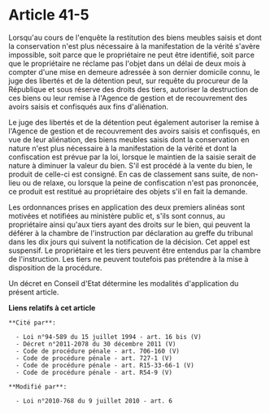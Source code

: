 # Article 41-5

Lorsqu'au cours de l'enquête la restitution des biens meubles saisis et dont la conservation n'est plus nécessaire à la
manifestation de la vérité s'avère impossible, soit parce que le propriétaire ne peut être identifié, soit parce que le
propriétaire ne réclame pas l'objet dans un délai de deux mois à compter d'une mise en demeure adressée à son dernier
domicile connu, le juge des libertés et de la détention peut, sur requête du procureur de la République et sous réserve des
droits des tiers, autoriser la destruction de ces biens ou leur remise à l'Agence de gestion et de recouvrement des avoirs
saisis et confisqués aux fins d'aliénation.

Le juge des libertés et de la détention peut également autoriser la remise à l'Agence de gestion et de recouvrement des
avoirs saisis et confisqués, en vue de leur aliénation, des biens meubles saisis dont la conservation en nature n'est plus
nécessaire à la manifestation de la vérité et dont la confiscation est prévue par la loi, lorsque le maintien de la saisie
serait de nature à diminuer la valeur du bien. S'il est procédé à la vente du bien, le produit de celle-ci est consigné. En
cas de classement sans suite, de non-lieu ou de relaxe, ou lorsque la peine de confiscation n'est pas prononcée, ce produit
est restitué au propriétaire des objets s'il en fait la demande.

Les ordonnances prises en application des deux premiers alinéas sont motivées et notifiées au ministère public et, s'ils sont
connus, au propriétaire ainsi qu'aux tiers ayant des droits sur le bien, qui peuvent la déférer à la chambre de l'instruction
par déclaration au greffe du tribunal dans les dix jours qui suivent la notification de la décision. Cet appel est suspensif.
Le propriétaire et les tiers peuvent être entendus par la chambre de l'instruction. Les tiers ne peuvent toutefois pas
prétendre à la mise à disposition de la procédure.

Un décret en Conseil d'Etat détermine les modalités d'application du présent article.

**Liens relatifs à cet article**

	**Cité par**:

	  - Loi n°94-589 du 15 juillet 1994 - art. 16 bis (V)
	  - Décret n°2011-2078 du 30 décembre 2011 (V)
	  - Code de procédure pénale - art. 706-160 (V)
	  - Code de procédure pénale - art. 727-1 (V)
	  - Code de procédure pénale - art. R15-33-66-1 (V)
	  - Code de procédure pénale - art. R54-9 (V)

	**Modifié par**:

	  - Loi n°2010-768 du 9 juillet 2010 - art. 6
